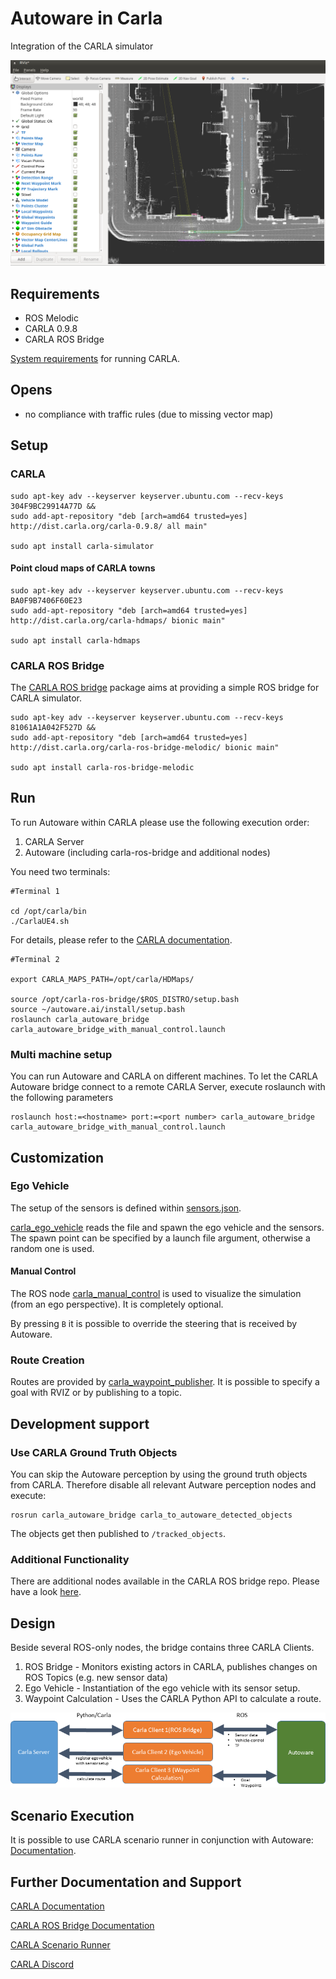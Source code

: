 # Autoware in Carla
Integration of the CARLA simulator

![Autoware Runtime Manager Settings](docs/images/autoware-rviz-carla-town01-running.png)

## Requirements

- ROS Melodic
- CARLA 0.9.8
- CARLA ROS Bridge

[System requirements](https://carla.readthedocs.io/en/latest/start_quickstart/#requirements) for running CARLA.

## Opens

- no compliance with traffic rules (due to missing vector map)

## Setup


### CARLA

    sudo apt-key adv --keyserver keyserver.ubuntu.com --recv-keys 304F9BC29914A77D &&
    sudo add-apt-repository "deb [arch=amd64 trusted=yes] http://dist.carla.org/carla-0.9.8/ all main"

    sudo apt install carla-simulator

#### Point cloud maps of CARLA towns

    sudo apt-key adv --keyserver keyserver.ubuntu.com --recv-keys BA0F9B7406F60E23
    sudo add-apt-repository "deb [arch=amd64 trusted=yes] http://dist.carla.org/carla-hdmaps/ bionic main"

    sudo apt install carla-hdmaps

### CARLA ROS Bridge

The [CARLA ROS bridge](https://github.com/carla-simulator/ros-bridge.git) package aims at providing a simple ROS bridge for CARLA simulator.

    sudo apt-key adv --keyserver keyserver.ubuntu.com --recv-keys 81061A1A042F527D &&
    sudo add-apt-repository "deb [arch=amd64 trusted=yes] http://dist.carla.org/carla-ros-bridge-melodic/ bionic main"

    sudo apt install carla-ros-bridge-melodic


## Run

To run Autoware within CARLA please use the following execution order:

1. CARLA Server
2. Autoware (including carla-ros-bridge and additional nodes)

You need two terminals:

    #Terminal 1

    cd /opt/carla/bin
    ./CarlaUE4.sh

For details, please refer to the [CARLA documentation](https://carla.readthedocs.io/en/latest/).

    #Terminal 2

    export CARLA_MAPS_PATH=/opt/carla/HDMaps/

    source /opt/carla-ros-bridge/$ROS_DISTRO/setup.bash
    source ~/autoware.ai/install/setup.bash
    roslaunch carla_autoware_bridge carla_autoware_bridge_with_manual_control.launch


### Multi machine setup

You can run Autoware and CARLA on different machines.
To let the CARLA Autoware bridge connect to a remote CARLA Server, execute roslaunch with the following parameters

    roslaunch host:=<hostname> port:=<port number> carla_autoware_bridge carla_autoware_bridge_with_manual_control.launch

## Customization

### Ego Vehicle

The setup of the sensors is defined within [sensors.json](carla_autoware_bridge/config/sensors.json).

[carla_ego_vehicle](https://github.com/carla-simulator/ros-bridge/tree/master/carla_ego_vehicle) reads the file and spawn the ego vehicle and the sensors. The spawn point can be specified by a launch file argument, otherwise a random one is used.

#### Manual Control

The ROS node [carla_manual_control](https://github.com/carla-simulator/ros-bridge/tree/master/carla_manual_control) is used to visualize the simulation (from an ego perspective). It is completely optional.

By pressing `B` it is possible to override the steering that is received by Autoware.

### Route Creation

Routes are provided by [carla_waypoint_publisher](https://github.com/carla-simulator/ros-bridge/tree/master/carla_waypoint_publisher). It is possible to specify a goal with RVIZ or by publishing to a topic.

## Development support

### Use CARLA Ground Truth Objects

You can skip the Autoware perception by using the ground truth objects from CARLA.
Therefore disable all relevant Autware perception nodes and execute:

```
rosrun carla_autoware_bridge carla_to_autoware_detected_objects
```

The objects get then published to `/tracked_objects`.

### Additional Functionality

There are additional nodes available in the CARLA ROS bridge repo. Please have a look [here](https://github.com/carla-simulator/ros-bridge/blob/master/README.md).

## Design

Beside several ROS-only nodes, the bridge contains three CARLA Clients.

1. ROS Bridge - Monitors existing actors in CARLA, publishes changes on ROS Topics (e.g. new sensor data)
2. Ego Vehicle - Instantiation of the ego vehicle with its sensor setup.
3. Waypoint Calculation - Uses the CARLA Python API to calculate a route.

![Design Overview](docs/images/design.png)

## Scenario Execution

It is possible to use CARLA scenario runner in conjunction with Autoware: [Documentation](docs/use_scenario_runner.md).

## Further Documentation and Support

[CARLA Documentation](https://carla.readthedocs.io/en/latest/)

[CARLA ROS Bridge Documentation](https://github.com/carla-simulator/ros-bridge/blob/master/README.md)

[CARLA Scenario Runner](https://github.com/carla-simulator/scenario_runner/blob/master/README.md)

[CARLA Discord](https://discord.gg/8kqACuC)

